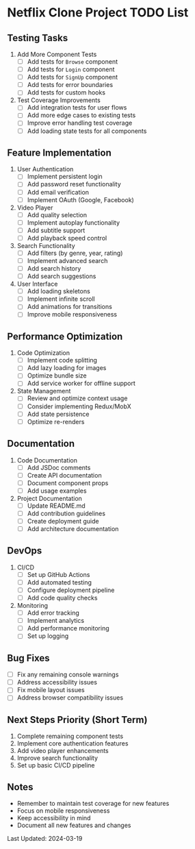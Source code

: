 # Netflix Clone Project TODO List

## Testing Tasks
1. Add More Component Tests
   - [ ] Add tests for `Browse` component
   - [ ] Add tests for `Login` component
   - [ ] Add tests for `SignUp` component
   - [ ] Add tests for error boundaries
   - [ ] Add tests for custom hooks

2. Test Coverage Improvements
   - [ ] Add integration tests for user flows
   - [ ] Add more edge cases to existing tests
   - [ ] Improve error handling test coverage
   - [ ] Add loading state tests for all components

## Feature Implementation
1. User Authentication
   - [ ] Implement persistent login
   - [ ] Add password reset functionality
   - [ ] Add email verification
   - [ ] Implement OAuth (Google, Facebook)

2. Video Player
   - [ ] Add quality selection
   - [ ] Implement autoplay functionality
   - [ ] Add subtitle support
   - [ ] Add playback speed control

3. Search Functionality
   - [ ] Add filters (by genre, year, rating)
   - [ ] Implement advanced search
   - [ ] Add search history
   - [ ] Add search suggestions

4. User Interface
   - [ ] Add loading skeletons
   - [ ] Implement infinite scroll
   - [ ] Add animations for transitions
   - [ ] Improve mobile responsiveness

## Performance Optimization
1. Code Optimization
   - [ ] Implement code splitting
   - [ ] Add lazy loading for images
   - [ ] Optimize bundle size
   - [ ] Add service worker for offline support

2. State Management
   - [ ] Review and optimize context usage
   - [ ] Consider implementing Redux/MobX
   - [ ] Add state persistence
   - [ ] Optimize re-renders

## Documentation
1. Code Documentation
   - [ ] Add JSDoc comments
   - [ ] Create API documentation
   - [ ] Document component props
   - [ ] Add usage examples

2. Project Documentation
   - [ ] Update README.md
   - [ ] Add contribution guidelines
   - [ ] Create deployment guide
   - [ ] Add architecture documentation

## DevOps
1. CI/CD
   - [ ] Set up GitHub Actions
   - [ ] Add automated testing
   - [ ] Configure deployment pipeline
   - [ ] Add code quality checks

2. Monitoring
   - [ ] Add error tracking
   - [ ] Implement analytics
   - [ ] Add performance monitoring
   - [ ] Set up logging

## Bug Fixes
- [ ] Fix any remaining console warnings
- [ ] Address accessibility issues
- [ ] Fix mobile layout issues
- [ ] Address browser compatibility issues

## Next Steps Priority (Short Term)
1. Complete remaining component tests
2. Implement core authentication features
3. Add video player enhancements
4. Improve search functionality
5. Set up basic CI/CD pipeline

## Notes
- Remember to maintain test coverage for new features
- Focus on mobile responsiveness
- Keep accessibility in mind
- Document all new features and changes

Last Updated: 2024-03-19 